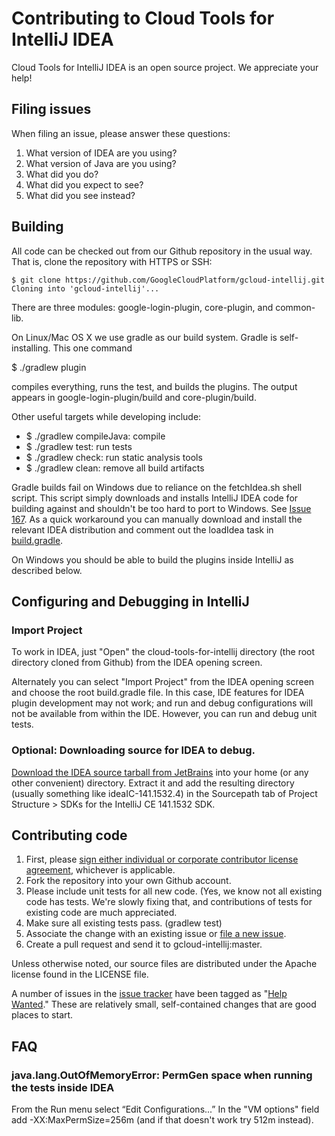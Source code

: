 # Contributing to Cloud Tools for IntelliJ IDEA

Cloud Tools for IntelliJ IDEA is an open source project.
We appreciate your help!


## Filing issues

When filing an issue, please answer these questions:

1. What version of IDEA are you using?
2. What version of Java are you using?
3. What did you do?
4. What did you expect to see?
5. What did you see instead?


## Building

All code can be checked out from our Github repository in the usual way.
That is, clone the repository with HTTPS or SSH:


```
$ git clone https://github.com/GoogleCloudPlatform/gcloud-intellij.git
Cloning into 'gcloud-intellij'...
```

There are three modules: google-login-plugin, core-plugin, and common-lib.

On Linux/Mac OS X we use gradle as our build system. 
Gradle is self-installing. This one command

$ ./gradlew plugin

compiles everything, runs the test, and builds the plugins. The output appears in google-login-plugin/build and core-plugin/build.

Other useful targets while developing include:

* $ ./gradlew compileJava: compile
* $ ./gradlew test: run tests
* $ ./gradlew check: run static analysis tools
* $ ./gradlew clean: remove all build artifacts

Gradle builds fail on Windows due to reliance on the fetchIdea.sh shell script.
This script simply downloads and installs IntelliJ IDEA code for building against
and shouldn't be too hard to port to Windows. See 
[Issue 167](https://github.com/GoogleCloudPlatform/gcloud-intellij/issues/167).
As a quick workaround you can manually download and install the relevant 
IDEA distribution and comment out the loadIdea task in 
[build.gradle](https://github.com/GoogleCloudPlatform/gcloud-intellij/blob/master/build.gradle).

On Windows you should be able to build the plugins inside IntelliJ as described below.

## Configuring and Debugging in IntelliJ

### Import Project 

To work in IDEA, just "Open" the cloud-tools-for-intellij directory 
(the root directory cloned from Github) from the IDEA opening screen.

Alternately you can select "Import  Project" from the IDEA opening screen and 
choose the root build.gradle file. In this case, IDE features for IDEA plugin
development may not work; and run and debug configurations will not
be available from within the IDE. However, you can run and debug unit tests.


### Optional:  Downloading source for IDEA to debug.

[Download the IDEA source tarball from JetBrains](http://www.jetbrains.org/display/IJOS/Download) 
into your home (or any other convenient) directory. Extract it and 
add the resulting directory (usually something like ideaIC-141.1532.4) 
in the Sourcepath tab of Project Structure > SDKs for the IntelliJ CE 141.1532 SDK.


## Contributing code

1. First, please [sign either individual or corporate contributor license agreement](https://cla.developers.google.com/), whichever is applicable.
2. Fork the repository into your own Github account.
3. Please include unit tests for all new code. (Yes, we know not all 
   existing code has tests. We're slowly fixing that, and contributions of tests
   for existing code are much appreciated.
4. Make sure all existing tests pass. (gradlew test)
5. Associate the change with an existing issue or [file a new issue](https://github.com/GoogleCloudPlatform/gcloud-intellij/issues/new). 
6. Create a pull request and send it to gcloud-intellij:master. 


Unless otherwise noted, our source files are distributed under
the Apache license found in the LICENSE file.

A number of issues in the 
[issue tracker](https://github.com/GoogleCloudPlatform/gcloud-intellij/issues/new)
have been tagged as "[Help Wanted](https://github.com/GoogleCloudPlatform/gcloud-intellij/labels/help%20wanted)." 
These are relatively small, self-contained changes that are good places to start. 

## FAQ

### java.lang.OutOfMemoryError: PermGen space when running the tests inside IDEA

From the Run menu select “Edit Configurations...” In the "VM options" field add -XX:MaxPermSize=256m (and if that doesn't work try 512m instead).


